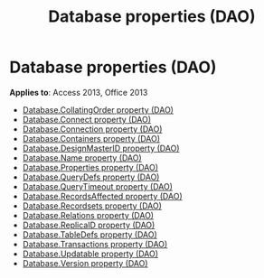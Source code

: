 ﻿---
title: Database properties (DAO)
TOCTitle: Properties
ms:assetid: eda1187b-7e05-4642-a3d3-a8769d5a8a7a
ms:mtpsurl: https://msdn.microsoft.com/library/Dn179959(v=office.15)
ms:contentKeyID: 52074929
ms.date: 09/18/2015
mtps_version: v=office.15
---

# Database properties (DAO)

**Applies to**: Access 2013, Office 2013

- [Database.CollatingOrder property (DAO)](database-collatingorder-property-dao.md)
- [Database.Connect property (DAO)](database-connect-property-dao.md)
- [Database.Connection property (DAO)](database-connection-property-dao.md)
- [Database.Containers property (DAO)](database-containers-property-dao.md)
- [Database.DesignMasterID property (DAO)](database-designmasterid-property-dao.md)
- [Database.Name property (DAO)](database-name-property-dao.md)
- [Database.Properties property (DAO)](database-properties-property-dao.md)
- [Database.QueryDefs property (DAO)](database-querydefs-property-dao.md)
- [Database.QueryTimeout property (DAO)](database-querytimeout-property-dao.md)
- [Database.RecordsAffected property (DAO)](database-recordsaffected-property-dao.md)
- [Database.Recordsets property (DAO)](database-recordsets-property-dao.md)
- [Database.Relations property (DAO)](database-relations-property-dao.md)
- [Database.ReplicaID property (DAO)](database-replicaid-property-dao.md)
- [Database.TableDefs property (DAO)](database-tabledefs-property-dao.md)
- [Database.Transactions property (DAO)](database-transactions-property-dao.md)
- [Database.Updatable property (DAO)](database-updatable-property-dao.md)
- [Database.Version property (DAO)](database-version-property-dao.md)


